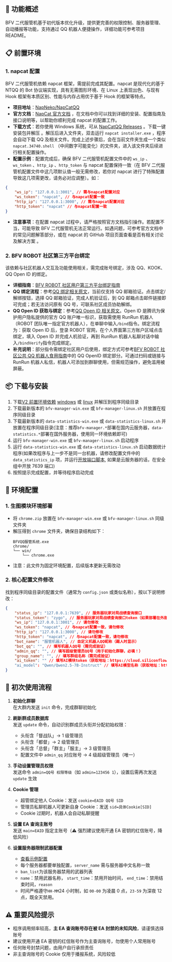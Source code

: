 ## 🌟 功能概述

BFV 二代服管机基于初代版本优化升级，提供更完善的权限控制、服务器管理、自动播报等功能，支持通过 QQ 机器人便捷操作，详细功能可参考项目 README。

## 📋 前置环境

### 1. napcat 配置

BFV 二代服管机依赖 napcat 框架，需提前完成其配置。napcat 是现代化的基于 NTQQ 的 Bot 协议端实现，具有无需图形环境、在 Linux 上表现出色、与现有 Hook 框架有本质区别、性能与内存占用优于基于 Hook 的框架等特点。

-   **项目地址**：[NapNeko/NapCatQQ](https://github.com/NapNeko/NapCatQQ)
-   **官方文档**：[NapCat 官方文档](https://napneko.github.io) ，在文档中你可以找到详细的安装、配置指南及接口说明等，以帮助你顺利完成 napcat 的配置工作。
-   **下载方式**：若你使用 Windows 系统，可从 [NapCatQQ Releases](https://github.com/NapNeko/NapCatQQ/releases/latest/download/napcat.shell.windows.onekey.zip) 。下载一键安装包并解压 。解压后进入文件夹，双击运行 `napcat installer.exe` ，程序会自动下载 QQ 及相关文件。完成上述步骤后，会在当前文件夹生成一个类似 `napcat.34740.shell` （中间数字可能变化）的文件夹，进入该文件夹后续进行相关配置操作。
-   **配置示例**：配置完成后，确保 BFV 二代服管机配置文件中的 `ws_ip` 、`ws_token` 、`http_ip` 、`http_token` 与 napcat 配置保持一致（在 BFV 二代服管机配置文件中这几项默认值一般无需修改，若你对 napcat 进行了特殊配置导致这几项需更改，请务必对应调整）。如：

```json
{
	"ws_ip": "127.0.0.1:3001", // 需与napcat配置对应
	"ws_token": "napcat", // 与napcat配置一致
	"http_ip": "127.0.0.1:3000", // 需与napcat配置对应
	"http_token": "napcat" // 与napcat配置一致
}
```

-   **注意事项**：在配置 napcat 过程中，请严格按照官方文档指引操作。若配置不当，可能导致 BFV 二代服管机无法正常运行。如遇问题，可参考官方文档中的常见问题解答部分，或在 napcat 的 GitHub 项目页面查看是否有相关讨论及解决方案 。

### 2. BFV ROBOT 社区第三方平台绑定

该依赖与社区机器人交互及功能使用相关，需完成账号绑定，涉及 QQ、KOOK、QQ Open ID 的绑定。

-   **详细指南**：[BFV ROBOT 社区用户第三方平台绑定指南](https://zth.ink/?p=558)
-   **QQ 绑定流程**：参考[QQ 绑定相关原文](https://forum.bfvrobot.net/t/topic/625)，当前仅支持 QQ 邮箱验证。点击绑定/解绑按钮，选择 QQ 邮箱验证，完成人机验证后，到 QQ 邮箱点击邮件链接即可完成；若无法访问原有 QQ 号，可联系社区成员协助解绑。
-   **QQ Open ID 获取与绑定**：参考[QQ Open ID 相关原文](https://forum.bfvrobot.net/t/topic/681)。Open ID 是腾讯为保护用户隐私提供的官方 QQ 账户唯一标识，获取需使用 RunRun 机器人（ROBOT 团队唯一指定官方机器人），在单聊中输入`/bind`指令。绑定流程为：获取 Open ID 后，登录 ROBOT 官网，在个人界面第三方账户区域点击绑定，填入 Open ID 并完成人机验证，再到 RunRun 机器人私聊对话中输入`/bindVerify`指令完成绑定。
-   **补充说明**：部分指令需绑定社区用户后使用，绑定方式可参考[BFV ROBOT 社区公共 QQ 机器人食用指南](https://zth.ink/?p=572)中的 QQ OpenID 绑定部分。可通过扫码或链接与 RunRun 机器人私信，机器人可添加到群聊使用，但需规范操作，避免滥用被屏蔽。

## 📦 下载与安装

1. 下载[V2 前置环境依赖](https://github.com/newstarbar/bfv-qq-manager/releases/tag/v2) [windows](https://github.com/newstarbar/bfv-qq-manager/releases/download/v2/Win-Configure.zip) 或 [linux](https://github.com/newstarbar/bfv-qq-manager/releases/download/v2/Linux-Configure.tar) 并解压到程序同级目录
2. 下载最新版本的 `bfv-manager-win.exe` 或 `bfv-manager-linux.sh` 并放置在程序同级目录
3. 下载最新版本的 `data-statistics-win.exe` 或 `data-statistics-linux.sh` 并放置在程序同级目录(注意：推荐`bfv-manager.*`部署在国内云服务器，`data-statistics.*`部署在国外服务器，使用同一环境依赖即可)
4. 运行 `bfv-manager-win.exe` 或 `bfv-manager-linux.sh` 启动程序
5. 运行 `data-statistics-win.exe` 或 `data-statistics-linux.sh` 启动数据统计程序(如果改程序与上一步不是同一台机器，请修改配置文件中的 `data_statistics_ip` 项，并运行[开放端口脚本](https://github.com/newstarbar/bfv-qq-manager/blob/main/doc/开启dataStatistics服务端口.bat), 如果是云服务器的话，在安全组中开放 7639 端口)
6. 按照提示完成配置，并等待程序启动完成

## 🔧 环境配置

### 1. 生图模块环境部署

-   将 `chrome.zip` 放置在 `bfv-manager-win.exe` 或 `bfv-manager-linux.sh` 同级文件夹
-   解压得到 `chrome` 文件夹，确保目录结构如下：
    ```
    BFVQQ服管系统.exe
    chrome/
    └── win/
        └── chrome.exe
    ```
-   注意：此文件为固定环境配置，后续版本更新无需改动

### 2. 核心配置文件修改

找到程序同级目录的配置文件（通常为 `config.json` 或类似名称），按以下说明修改：

```json
{
	"status_ip": "127.0.0.1:7639", // 服务器玩家对局战绩查询接口
	"status_token": "zygo", // 服务器玩家对局战绩查询接口token（如果部署在外部服务器，请修改，勿泄露）
	"ws_ip": "127.0.0.1:3001", // 请勿修改
	"ws_token": "napcat", // 与napcat配置一致，请勿修改
	"http_ip": "127.0.0.1:3000", // 请勿修改
	"http_token": "napcat", // 与napcat配置一致，请勿修改
	"bot_name": "服管机器人", // 自定义机器人QQ昵称（踢人时显示）
	"bot_qq": "", // 填写机器人QQ号（需完成验证）
	"admin_qq": "", // 填写超级管理员QQ号（用于初始化群聊，必填！）
	"group_name": "", // 填写群组名称（需完成验证）
	"ai_token": "" // 填写AI模块token（获取地址：https://cloud.siliconflow.cn/i/wIXurGHa）
    "ai_model": "Qwen/Qwen2.5-7B-Instruct" // 填写AI模型名称（获取地址：https://cloud.siliconflow.cn/me/models）
}
```

## 🚀 初次使用流程

1. **初始化群聊**  
   在大群内发送 `init` 命令，完成群聊初始化

2. **刷新群成员数据库**  
   发送 `update` 命令，自动识别群成员头衔并分配初始权限：

    - 头衔含「督战队」→ 1 级管理员
    - 头衔含「都督」→ 2 级管理员
    - 头衔含「总督」「群主」「服主」→ 3 级管理员
    - 配置文件中 `admin_qq` 对应账号 → 4 级超级管理员（唯一）

3. **手动设置管理员权限**  
   发送命令 `admin=QQ号 权限等级`（如 `admin=123456 1`），设置后需再次发送 `update` 生效

4. **Cookie 管理**

    - 超管绑定他人 Cookie：发送 `cookie=EAID QQ号 SID`
    - 管理员私聊机器人可更新自身 Cookie：发送 `sid=具体Cookie[SID]`
    - Cookie 过期时，机器人会自动私聊提醒

5. **设置 EA 查询主账号**  
   发送 `main=EAID` 指定主账号（⚠️ 强烈建议使用开通 EA 密钥的红信账号，降低风险）

6. **设置服务器限制武器配置**
    - [查看示例配置](https://github.com/newstarbar/bfv-qq-manager/blob/main/doc/check_config.json)
    - 每个服务器都要单独配置，`server_name` 需与服务器中文名称一致
    - `ban_list`为该服务器禁用的武器列表
    - `name`：禁用武器名称， `start_time`：禁用开始时间， `end_time`：禁用结束时间，`reason`
    - 时间严格遵守`HH-MM`24 小时制，如 `00-00` 为凌晨 0 点，`23-59` 为深夜 12 点，既全天禁用。

## ⚠️ 重要风险提示

-   程序调用频率较高，**主 EA 查询账号存在被 EA 封禁的未知风险**，请谨慎选择账号
-   建议使用开通 EA 密钥的红信账号作为主查询账号，勿使用个人常用账号
-   任何账号封禁问题，由用户自行承担责任
-   非主查询账号的 Cookie 仅用于播报系统，风险较低
